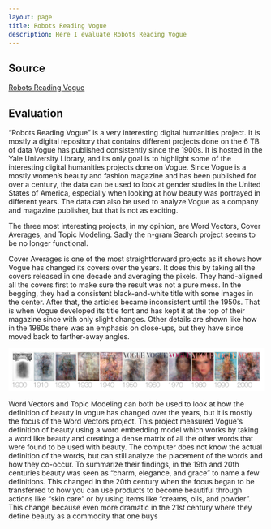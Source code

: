 ```yaml
---
layout: page
title: Robots Reading Vogue
description: Here I evaluate Robots Reading Vogue
---
```

## Source

[Robots Reading Vogue](http://dh.library.yale.edu/projects/vogue/)

## Evaluation

“Robots Reading Vogue” is a very interesting digital humanities project. It is mostly a digital repository that contains different projects done on the 6 TB of data Vogue has published consistently since the 1900s. It is hosted in the Yale University Library, and its only goal is to highlight some of the interesting digital humanities projects done on Vogue. Since Vogue is a mostly women’s beauty and fashion magazine and has been published for over a century, the data can be used to look at gender studies in the United States of America, especially when looking at how beauty was portrayed in different years. The data can also be used to analyze Vogue as a company and magazine publisher, but that is not as exciting. 

The three most interesting projects, in my opinion, are Word Vectors, Cover Averages, and Topic Modeling. Sadly the n-gram Search project seems to be no longer functional. 

Cover Averages is one of the most straightforward projects as it shows how Vogue has changed its covers over the years. It does this by taking all the covers released in one decade and averaging the pixels. They hand-aligned all the covers first to make sure the result was not a pure mess. In the begging, they had a consistent black-and-white title with some images in the center. After that, the articles became inconsistent until the 1950s. That is when Vogue developed its title font and has kept it at the top of their magazine since with only slight changes. Other details are shown like how in the 1980s there was an emphasis on close-ups, but they have since moved back to farther-away angles.

![jpg](../assets/VogueCovers.jpg)

Word Vectors and Topic Modeling can both be used to look at how the definition of beauty in vogue has changed over the years, but it is mostly the focus of the Word Vectors project. This project measured Vogue's definition of beauty using a word embedding model which works by taking a word like beauty and creating a dense matrix of all the other words that were found to be used with beauty. The computer does not know the actual definition of the words, but can still analyze the placement of the words and how they co-occur. To summarize their findings, in the 19th and 20th centuries beauty was seen as “charm, elegance, and grace” to name a few definitions. This changed in the 20th century when the focus began to be transferred to how you can use products to become beautiful through actions like “skin care” or by using items like “creams, oils, and powder”. This change because even more dramatic in the 21st century where they define beauty as a commodity that one buys


